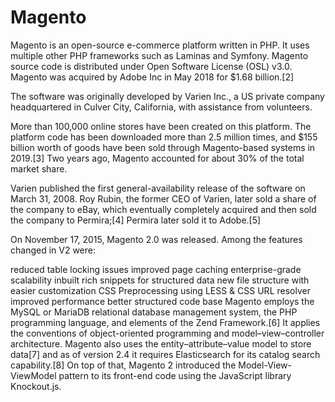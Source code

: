  # Magento
  
 Magento is an open-source e-commerce platform written in PHP. It uses multiple other PHP frameworks such as Laminas and Symfony. Magento source code is distributed under Open Software License (OSL) v3.0. Magento was acquired by Adobe Inc in May 2018 for $1.68 billion.[2]

The software was originally developed by Varien Inc., a US private company headquartered in Culver City, California, with assistance from volunteers.

More than 100,000 online stores have been created on this platform. The platform code has been downloaded more than 2.5 million times, and $155 billion worth of goods have been sold through Magento-based systems in 2019.[3] Two years ago, Magento accounted for about 30% of the total market share.

Varien published the first general-availability release of the software on March 31, 2008. Roy Rubin, the former CEO of Varien, later sold a share of the company to eBay, which eventually completely acquired and then sold the company to Permira;[4] Permira later sold it to Adobe.[5]

On November 17, 2015, Magento 2.0 was released. Among the features changed in V2 were:

reduced table locking issues
improved page caching
enterprise-grade scalability
inbuilt rich snippets for structured data
new file structure with easier customization
CSS Preprocessing using LESS & CSS URL resolver
improved performance
better structured code base
Magento employs the MySQL or MariaDB relational database management system, the PHP programming language, and elements of the Zend Framework.[6] It applies the conventions of object-oriented programming and model–view–controller architecture. Magento also uses the entity–attribute–value model to store data[7] and as of version 2.4 it requires Elasticsearch for its catalog search capability.[8] On top of that, Magento 2 introduced the Model-View-ViewModel pattern to its front-end code using the JavaScript library Knockout.js.


